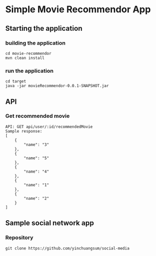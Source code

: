 # Simple Movie Recommendor App

## Starting the application
### building the application
```
cd movie-recommendor
mvn clean install
```
### run the application
```
cd target
java -jar movieRecommendor-0.0.1-SNAPSHOT.jar
```

## API
### Get recommended movie
```
API: GET api/user/:id/recommendedMovie
Sample response:
[
    {
        "name": "3"
    },
    {
        "name": "5"
    },
    {
        "name": "4"
    },
    {
        "name": "1"
    },
    {
        "name": "2"
    }
]
```

## Sample social network app
### Repository
```
git clone https://github.com/yinchuangsum/social-media
```
